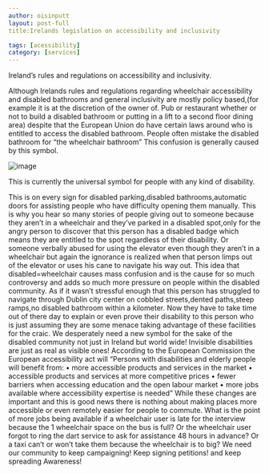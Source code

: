 ```yaml
---
author: oisinputt
layout: post-full
title:Irelands legislation on accessibility and inclusivity

tags: [acessibility]
category: [services]
---
```

Ireland’s rules and regulations on
accessibility and inclusivity.

Although Irelands rules and regulations regarding wheelchair accessibility and disabled bathrooms
and general inclusivity are mostly policy based,(for example it is at the discretion of the owner of.
Pub or restaurant whether or not to build a disabled bathroom or putting in a lift to a second floor
dining area) despite that the European Union do have certain laws around who is entitled to
access the disabled bathroom. People often mistake the disabled bathroom for “the wheelchair
bathroom” This confusion is generally caused by this symbol.


![image](https://i.imgur.com/NgqXVkQ.jpg)



This is currently the
universal symbol for
people with any kind of
disability.

This is on every sign for disabled parking,disabled bathrooms,automatic doors for assisting people who have
difficulty opening them manually. This is why you hear so many stories of people giving out to someone
because they aren’t in a wheelchair and they’ve parked in a disabled spot,only for the angry person to discover
that this person has a disabled badge which means they are entitled to the spot regardless of their disability.
Or someone verbally abused for using the elevator even though they aren’t in a wheelchair but again the
ignorance is realized when that person limps out of the elevator or uses his cane to navigate his way out.
This idea that disabled=wheelchair causes mass confusion and is the cause for so much controversy and adds
so much more pressure on people within the disabled community. As if it wasn’t stressful enough that this
person has struggled to navigate through Dublin city center on cobbled streets,dented paths,steep ramps,no
disabled bathroom within a kilometer. Now they have to take time out of there day to explain or even prove
their disability to this person who is just assuming they are some menace taking advantage of these facilities
for the craic. We desperately need a new symbol for the sake of the disabled community not just in Ireland but
world wide! Invisible disabilities are just as real as visible ones!
According to the European Commission the European accessibility act will
“Persons with disabilities and elderly people will benefit from:
• more accessible products and services in the market
• accessible products and services at more competitive prices
• fewer barriers when accessing education and the open labour market
• more jobs available where accessibility expertise is needed”
While these changes are important and this is good news there is nothing about making places more accessible
or even remotely easier for people to commute. What is the point of more jobs being available if a wheelchair
user is late for the interview because the 1 wheelchair space on the bus is full? Or the wheelchair user forgot to
ring the dart service to ask for assistance 48 hours in advance? Or a taxi can’t or won’t take them because the
wheelchair is to big? We need our community to keep campaigning! Keep signing petitions! and keep spreading
Awareness!
